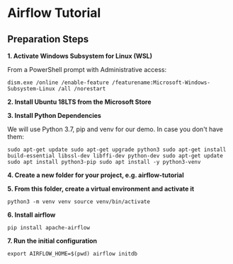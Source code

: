 # Airflow Tutorial

## Preparation Steps

**1. Activate Windows Subsystem for Linux (WSL)**

From a PowerShell prompt with Administrative access:

`dism.exe /online /enable-feature /featurename:Microsoft-Windows-Subsystem-Linux /all /norestart`

**2. Install Ubuntu 18LTS from the Microsoft Store**

**3. Install Python Dependencies**

We will use Python 3.7, pip and venv for our demo. In case you don't have them:

`sudo apt-get update
sudo apt-get upgrade python3
sudo apt-get install build-essential libssl-dev libffi-dev python-dev
sudo apt-get update
sudo apt install python3-pip
sudo apt install -y python3-venv`

**4. Create a new folder for your project, e.g. airflow-tutorial**

**5. From this folder, create a virtual environment and activate it**

`python3 -m venv venv
source venv/bin/activate`

**6. Install airflow**

`pip install apache-airflow`

**7. Run the initial configuration**

`export AIRFLOW_HOME=$(pwd)
airflow initdb`
